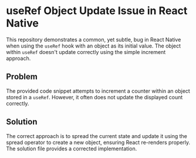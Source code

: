 # useRef Object Update Issue in React Native

This repository demonstrates a common, yet subtle, bug in React Native when using the `useRef` hook with an object as its initial value.  The object within `useRef` doesn't update correctly using the simple increment approach.

## Problem

The provided code snippet attempts to increment a counter within an object stored in a `useRef`.  However, it often does not update the displayed count correctly.

## Solution

The correct approach is to spread the current state and update it using the spread operator to create a new object, ensuring React re-renders properly. The solution file provides a corrected implementation.